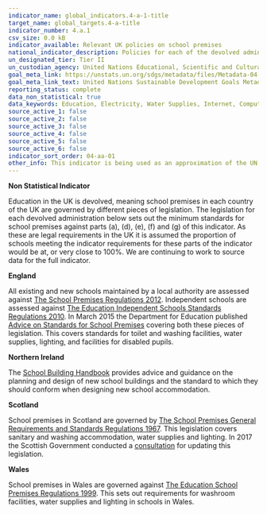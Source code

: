 ```yaml
---
indicator_name: global_indicators.4-a-1-title
target_name: global_targets.4-a-title
indicator_number: 4.a.1
csv_size: 0.0 kB
indicator_available: Relevant UK policies on school premises
national_indicator_description: Policies for each of the devolved administrations, relating to parts (a), (d), (e), (f) and (g) of the global indicator.
un_designated_tier: Tier II
un_custodian_agency: United Nations Educational, Scientific and Cultural Organization - Institute for Statistics (UNESCO-UIS)
goal_meta_link: https://unstats.un.org/sdgs/metadata/files/Metadata-04-0A-01.pdf
goal_meta_link_text: United Nations Sustainable Development Goals Metadata (PDF 222 KB)
reporting_status: complete
data_non_statistical: true
data_keywords: Education, Electricity, Water Supplies, Internet, Computers, Disability, Drinking Water, Sanitation, Handwashing facilities
source_active_1: false
source_active_2: false
source_active_3: false
source_active_4: false
source_active_5: false
source_active_6: false
indicator_sort_order: 04-aa-01
other_info: This indicator is being used as an approximation of the UN SDG Indicator. Where possible, we will work to identify or develop UK data to meet the global indicator specification. This indicator has been identified in collaboration with topic experts.
---
```

**Non Statistical Indicator**

Education in the UK is devolved, meaning school premises in each country of the UK are governed by different pieces of legislation. The legislation for each devolved administration below sets out the minimum standards for school premises against parts (a), (d), (e), (f) and (g) of this indicator. As these are legal requirements in the UK it is assumed the proportion of schools meeting the indicator requirements for these parts of the indicator would be at, or very close to 100%. We are continuing to work to source data for the full indicator. 

<strong>England</strong>

All existing  and new schools maintained by a local authority are assessed against [The School Premises Regulations 2012]( http://www.legislation.gov.uk/uksi/2012/1943/contents/made). Independent schools are assessed against [The Education Independent Schools Standards Regulations 2010]( http://www.legislation.gov.uk/uksi/2010/1997/contents/made). In March 2015 the Department for Education published [Advice on Standards for School Premises]( https://assets.publishing.service.gov.uk/government/uploads/system/uploads/attachment_data/file/410294/Advice_on_standards_for_school_premises.pdf) covering both these pieces of legislation. This covers standards for toilet and washing facilities, water supplies, lighting, and facilities for disabled pupils. 

<strong>Northern Ireland</strong>

The [School Building Handbook]( https://www.education-ni.gov.uk/articles/school-design-standards#toc-0) provides advice and guidance on the planning and design of new school buildings and the standard to which they should conform when designing new school accommodation. 

<strong>Scotland</strong>

School premises in Scotland are governed by [The School Premises General Requirements and Standards Regulations 1967](https://www.legislation.gov.uk/uksi/1967/1199/pdfs/uksi_19671199_en.pdf). This legislation covers sanitary and washing accommodation, water supplies and lighting. In 2017 the Scottish Government conducted a [consultation]( https://www.gov.scot/publications/updating-school-premises-general-requirements-standards-scotland-regulations-1967-analysis/pages/2/) for updating this legislation. 

<strong>Wales</strong>

School premises in Wales are governed against [The Education School Premises Regulations 1999]( http://www.legislation.gov.uk/uksi/1999/2/contents/made). This sets out requirements for washroom facilities, water supplies and lighting in schools in Wales.